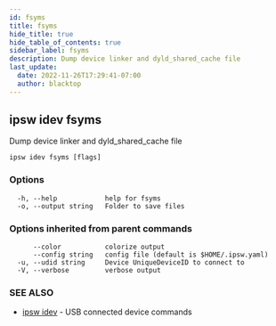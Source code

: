 ```yaml
---
id: fsyms
title: fsyms
hide_title: true
hide_table_of_contents: true
sidebar_label: fsyms
description: Dump device linker and dyld_shared_cache file
last_update:
  date: 2022-11-26T17:29:41-07:00
  author: blacktop
---
```

## ipsw idev fsyms

Dump device linker and dyld_shared_cache file

```
ipsw idev fsyms [flags]
```

### Options

```
  -h, --help            help for fsyms
  -o, --output string   Folder to save files
```

### Options inherited from parent commands

```
      --color           colorize output
      --config string   config file (default is $HOME/.ipsw.yaml)
  -u, --udid string     Device UniqueDeviceID to connect to
  -V, --verbose         verbose output
```

### SEE ALSO

* [ipsw idev](/docs/cli/ipsw/idev)	 - USB connected device commands

